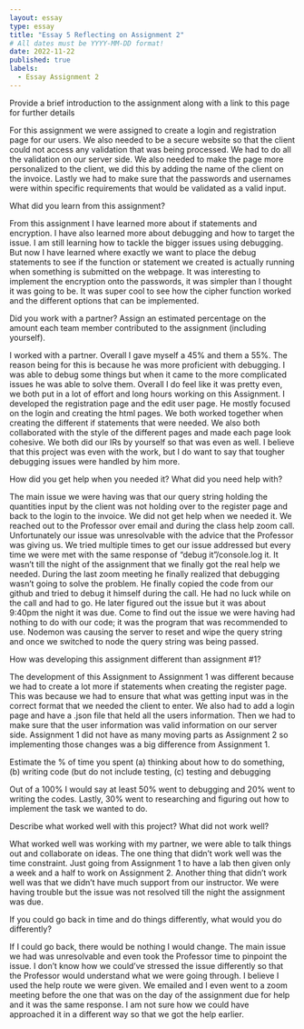 ```yaml
---
layout: essay
type: essay
title: "Essay 5 Reflecting on Assignment 2"
# All dates must be YYYY-MM-DD format!
date: 2022-11-22
published: true
labels:
  - Essay Assignment 2
---
```


<p> Provide a brief introduction to the assignment along with a link to this page for further details </p>
For this assignment we were assigned to create a login and registration page for our users. We also needed to be a secure website so that the client could not access any validation that was being processed. We had to do all the validation on our server side. We also needed to make the page more personalized to the client, we did this by adding the name of the client on the invoice. Lastly we had to make sure that the passwords and usernames were within specific requirements that would be validated as a valid input. 
<p> What did you learn from this assignment? </p>
From this assignment I have learned more about if statements and encryption. I have also learned more about debugging and how to target the issue. I am still learning how to tackle the bigger issues using  debugging. But now I have learned where exactly we want to place the debug statements to see if the function or statement we created is actually running when something is submitted on the webpage. It was interesting to implement the encryption onto the passwords, it was simpler than I thought it was going to be. It was super cool to see how the cipher function worked and the different options that can be implemented. 
<p> Did you work with a partner? Assign an estimated percentage on the amount each team member contributed to the assignment (including yourself). </p>
I worked with a partner. Overall I gave myself a 45% and them a 55%. The reason being for this is because he was more proficient with debugging. I was able to debug some things but when it came to the more complicated issues he was able to solve them. Overall I do feel like it was pretty even, we both put in a lot of effort and long hours working on this Assignment. I developed the registration page and the edit user page. He mostly focused on the login and creating the html pages. We both worked together when creating the different if statements that were needed. We also both collaborated with the style of the different pages and made each page look cohesive. We both did our IRs by yourself so that was even as well. I believe that this project was even with the work, but I do want to say that tougher debugging issues were handled by him more. 
<p> How did you get help when you needed it? What did you need help with? </p>
The main issue we were having was that our query string holding the quantities input by the client was not holding over to the register page and back to the login to the invoice. We did not get help when we needed it. We reached out to the Professor over email and during the class help zoom call. Unfortunately our issue was unresolvable with the advice that the Professor was giving us. We tried multiple times to get our issue addressed but every time we were met with the same response of “debug it”/console.log it. It wasn’t till the night of the assignment that we finally got the real help we needed. During the last zoom meeting he finally realized that debugging wasn’t going to solve the problem. He finally copied the code from our github and tried to debug it himself during the call. He had no luck while on the call and had to go. He later figured out the issue but it was about 9:40pm the night it was due. Come to find out the issue we were having had nothing to do with our code; it was the program that was recommended to use. Nodemon was causing the server to reset and wipe the query string and once we switched to node the query string was being passed. 
<p> How was developing this assignment different than assignment #1? </p>
The development of this Assignment to Assignment 1 was different because we had to create a lot more if statements when creating the register page. This was because we had to ensure that what was getting input was in the correct format that we needed the client to enter. We also had to add a login page and have a .json file that held all the users information. Then we had to make sure that the user information was valid information on our server side. Assignment 1 did not have as many moving parts as Assignment 2 so implementing those changes was a big difference from Assignment 1. 
<p> Estimate the % of time you spent (a) thinking about how to do something, (b) writing code (but do not include testing, (c) testing and debugging </p>
Out of a 100% I would say at least 50% went to debugging and 20% went to writing the codes. Lastly, 30% went to researching and figuring out how to implement the task we wanted to do.
<p> Describe what worked well with this project? What did not work well? </p>
What worked well was working with my partner, we were able to talk things out and collaborate on ideas. The one thing that didn’t work well was the time constraint. Just going from Assignment 1 to have a lab then given only a week and a half to work on Assignment 2. Another thing that didn’t work well was that we didn’t have much support from our instructor. We were having trouble but the issue was not resolved till the night the assignment was due. 
<p> If you could go back in time and do things differently, what would you do differently? </p>
If I could go back, there would be nothing I would change. The main issue we had was unresolvable and even took the Professor time to pinpoint the issue. I don’t know how we could’ve stressed the issue differently so that the Professor would understand what we were going through. I believe I used the help route we were given. We emailed and I even went to a zoom meeting before the one that was on the day of the assignment due for help and it was the same response. I am not sure how we could have approached it in a different way so that we got the help earlier. 
